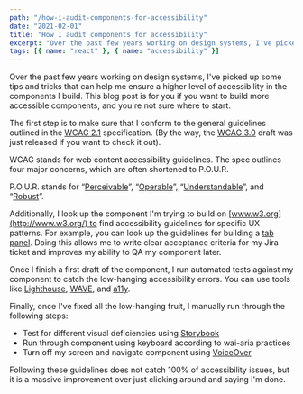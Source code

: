 ```yaml
---
path: "/how-i-audit-components-for-accessibility"
date: "2021-02-01"
title: "How I audit components for accessibility"
excerpt: "Over the past few years working on design systems, I've picked up some tips and tricks that can help me ensure a higher level of accessibility in the components I build. This blog post is for you if you want to build more accessible components, and you're not sure where to start."
tags: [{ name: "react" }, { name: "accessibility" }]
---
```


Over the past few years working on design systems, I've picked up some tips and tricks that can help me ensure a higher level of accessibility in the components I build. This blog post is for you if you want to build more accessible components, and you're not sure where to start.

The first step is to make sure that I conform to the general guidelines outlined in the [WCAG 2.1](https://www.w3.org/TR/WCAG21/) specification. (By the way, the [WCAG 3.0](https://www.w3.org/TR/wcag-3.0/) draft was just released if you want to check it out).

WCAG stands for web content accessibility guidelines. The spec outlines four major concerns, which are often shortened to P.O.U.R.

P.O.U.R. stands for “[Perceivable](https://www.w3.org/TR/WCAG20/#perceivable)”, “[Operable](https://www.w3.org/TR/WCAG20/#operable)”, “[Understandable](https://www.w3.org/TR/WCAG20/#understandable)”, and “[Robust](https://www.w3.org/TR/WCAG20/#robust)”.

Additionally, I look up the component I'm trying to build on [www.w3.org](http://www.w3.org/) to find accessibility guidelines for specific UX patterns. For example, you can look up the guidelines for building a [tab panel](https://www.w3.org/TR/wai-aria-practices/#tabpanel). Doing this allows me to write clear acceptance criteria for my Jira ticket and improves my ability to QA my component later.

Once I finish a first draft of the component, I run automated tests against my component to catch the low-hanging accessibility errors. You can use tools like [Lighthouse](https://developers.google.com/web/tools/lighthouse), [WAVE](https://wave.webaim.org/), and [a11y](https://addyosmani.com/a11y/).

Finally, once I've fixed all the low-hanging fruit, I manually run through the following steps:

- Test for different visual deficiencies using [Storybook](https://storybook.js.org/)
- Run through component using keyboard according to wai-aria practices
- Turn off my screen and navigate component using [VoiceOver](https://www.apple.com/voiceover/info/guide/_1121.html)

Following these guidelines does not catch 100% of accessibility issues, but it is a massive improvement over just clicking around and saying I'm done.
